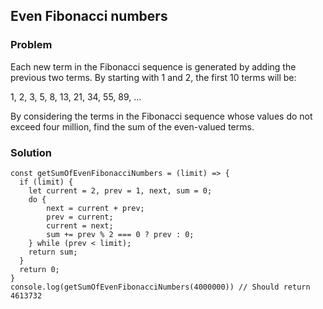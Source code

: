 ## Even Fibonacci numbers
### Problem
Each new term in the Fibonacci sequence is generated by adding the previous two terms. By starting with 1 and 2, the first 10 terms will be:

1, 2, 3, 5, 8, 13, 21, 34, 55, 89, ...

By considering the terms in the Fibonacci sequence whose values do not exceed four million, find the sum of the even-valued terms.

### Solution
```
const getSumOfEvenFibonacciNumbers = (limit) => {
  if (limit) {
    let current = 2, prev = 1, next, sum = 0;
    do {
        next = current + prev;
        prev = current;
        current = next;
        sum += prev % 2 === 0 ? prev : 0;
    } while (prev < limit);
    return sum;
  }
  return 0;
}
console.log(getSumOfEvenFibonacciNumbers(4000000)) // Should return 4613732
```
